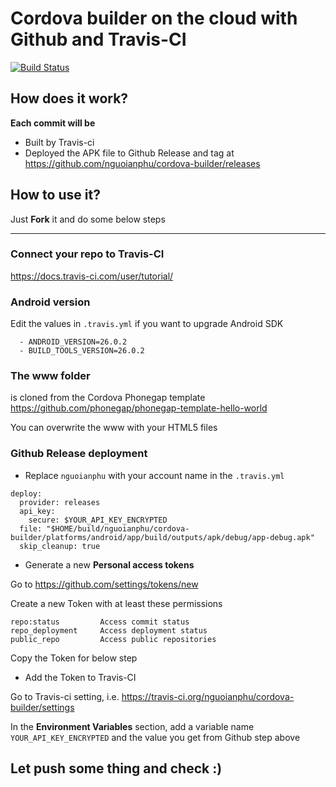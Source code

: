 # Cordova builder on the cloud with Github and Travis-CI

[![Build Status](https://travis-ci.org/nguoianphu/cordova-builder.svg?branch=master)](https://travis-ci.org/nguoianphu/cordova-builder)

## How does it work?
__Each commit will be__
- Built by Travis-ci
- Deployed the APK file to Github Release and tag at https://github.com/nguoianphu/cordova-builder/releases

## How to use it?

Just __Fork__ it and do some below steps

---

### Connect your repo to Travis-CI

https://docs.travis-ci.com/user/tutorial/

### Android version

Edit the values in ```.travis.yml``` if you want to upgrade Android SDK

```
  - ANDROID_VERSION=26.0.2
  - BUILD_TOOLS_VERSION=26.0.2
```
  
 ### The www folder
 is cloned from the Cordova Phonegap template https://github.com/phonegap/phonegap-template-hello-world
 
You can overwrite the www with your HTML5 files

### Github Release deployment

- Replace ```nguoianphu``` with your account name in the ```.travis.yml```

```
deploy:
  provider: releases
  api_key:
    secure: $YOUR_API_KEY_ENCRYPTED
  file: "$HOME/build/nguoianphu/cordova-builder/platforms/android/app/build/outputs/apk/debug/app-debug.apk"
  skip_cleanup: true
```

- Generate a new __Personal access tokens__

Go to https://github.com/settings/tokens/new

Create a new Token with at least these permissions

```
repo:status         Access commit status
repo_deployment     Access deployment status
public_repo         Access public repositories
```

Copy the Token for below step

- Add the Token to Travis-CI

Go to Travis-ci setting, i.e.        https://travis-ci.org/nguoianphu/cordova-builder/settings

In the __Environment Variables__ section, add a variable name ```YOUR_API_KEY_ENCRYPTED``` and the value you get from Github step above

## Let push some thing and check :) 